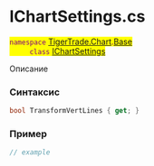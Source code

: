 
# IChartSettings.cs
<mark style="color:purple;">`namespace` [TigerTrade.Chart](../../../../TigerTrade.Chart.md).[Base](../../../../TigerTrade.Chart/Base.md)  
&nbsp;&nbsp;&nbsp;&nbsp;&nbsp;&nbsp;&nbsp;&nbsp;&nbsp;`class` [IChartSettings](../../IChartSettings.cs.md)

Описание

### Синтаксис
```csharp
bool TransformVertLines { get; }
```
### Пример  
```csharp
// example
```
